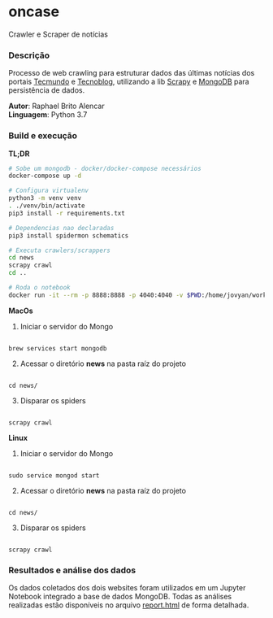 # oncase
Crawler e Scraper de notícias

### Descrição
Processo de web crawling para estruturar dados das últimas notícias dos portais [Tecmundo](http://tecmundo.com.br/novidades) e [Tecnoblog](http://tecnoblog.net/categoria/news),
utilizando a lib [Scrapy](https://scrapy.org/) e [MongoDB](https://www.mongodb.com/) para persistência de dados.

**Autor**: Raphael Brito Alencar<br>
**Linguagem**: Python 3.7

### Build e execução

**TL;DR**
```sh
# Sobe um mongodb - docker/docker-compose necessários
docker-compose up -d

# Configura virtualenv
python3 -m venv venv
. ./venv/bin/activate
pip3 install -r requirements.txt

# Dependencias nao declaradas
pip3 install spidermon schematics

# Executa crawlers/scrappers
cd news
scrapy crawl
cd ..

# Roda o notebook
docker run -it --rm -p 8888:8888 -p 4040:4040 -v $PWD:/home/jovyan/workspace jupyter/all-spark-notebook
```

**MacOs**
1. Iniciar o servidor do Mongo
```

brew services start mongodb

```
2. Acessar o diretório **news** na pasta raíz do projeto
```

cd news/

```
3. Disparar os spiders
```

scrapy crawl

```

**Linux**
1. Iniciar o servidor do Mongo
```

sudo service mongod start

```
2. Acessar o diretório **news** na pasta raíz do projeto
```

cd news/

```
3. Disparar os spiders
```

scrapy crawl

```

### Resultados e análise dos dados
Os dados coletados dos dois websites foram utilizados em um Jupyter Notebook integrado a base de dados MongoDB. 
Todas as análises realizadas estão disponíveis no arquivo [report.html](https://github.com/raphalencar/oncase/blob/master/report.html)
de forma detalhada.
